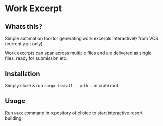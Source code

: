 # Work Excerpt

## Whats this?

Simple automation tool for generating work excerpts interactively from VCS (currently git only).

Work excerpts can span across multiple files and are delivered as single files, ready for submission etc.

## Installation

Simply clone & run `cargo install --path .` in crate root.

## Usage

Run `wexc` command in repository of choice to start interactive report building.

